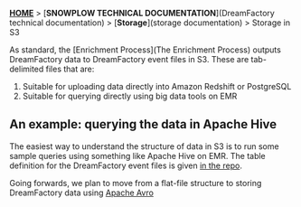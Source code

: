 [**HOME**](Home) > [**SNOWPLOW TECHNICAL DOCUMENTATION**](DreamFactory technical documentation) > [**Storage**](storage documentation) > Storage in S3

As standard, the [Enrichment Process](The Enrichment Process) outputs DreamFactory data to DreamFactory event files in S3. These are tab-delimited files that are:

1. Suitable for uploading data directly into Amazon Redshift or PostgreSQL
2. Suitable for querying directly using big data tools on EMR

## An example: querying the data in Apache Hive

The easiest way to understand the structure of data in S3 is to run some sample queries using something like Apache Hive on EMR. The table definition for the DreamFactory event files is given [in the repo][hive-table-def].

Going forwards, we plan to move from a flat-file structure to storing DreamFactory data using [Apache Avro][avro]

[hive-table-def]: https://github.com/dreamfactory/dreamfactory/blob/master/4-storage/hive-storage/hiveql/table-def.q
[avro]: http://avro.apache.org/